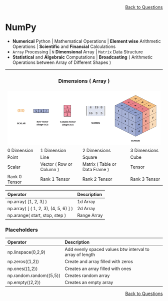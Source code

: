 <p align='right'><a align="right" href="https://github.com/KIRANKUMAR7296/Library/blob/main/Interview.md">Back to Questions</a></p>

# NumPy
- **Numerical** Python | Mathematical Operations | **Element wise** Arithmetic Operations | **Scientific** and **Financial** Calculations
- `Array` Processing | `N` **Dimensional** Array | `Matrix` Data Structure
- **Statistical** and **Algebraic** Computations | **Broadcasting** ( Arithmetic Operations between Array of Different Shapes ) 

<table align="center">
  <tr>
    <th colspan="4"><h3>Dimensions ( Array )</h3></th>       
  <tr>
  <tr>
    <td colspan="4"><img src="Image/Dim.png" alt="Dimensions"></td>
  </tr>
  <tr>
    <td>0 Dimension</td>
    <td>1 Dimension</td>
    <td>2 Dimensions</td>
    <td>3 Dimensions</td>
  </tr>  
  <tr>
    <td>Point</td>
    <td>Line</td>
    <td>Square</td>
    <td>Cube</td>
  </tr>  
   <tr>
    <td>Scalar</td>
    <td>Vector ( Row or Column )</td>
    <td>Matrix ( Table or Data Frame )</td>
    <td>Tensor</td>
  </tr>  
  <tr>
    <td>Rank 0 Tensor</td>
    <td>Rank 1 Tensor</td>
    <td>Rank 2 Tensor</td>
    <td>Rank 3 Tensor</td>
  </tr>    
</table>

Operator |	Description
:--- | :---
np.array( [1, 2, 3] ) |	1d Array
np.array( [ ( 1, 2, 3), (4, 5, 6) ] ) |	2d Array
np.arange( start, stop, step ) |	Range Array

### Placeholders 

Operator | Description
:--- | :---
np.linspace(0,2,9) |	Add evenly spaced values btw interval to array of length
np.zeros((1,2))	| Create and array filled with zeros
np.ones((1,2)) |	Creates an array filled with ones
np.random.random((5,5)) |	Creates random array
np.empty((2,2)) |	Creates an empty array

<p align='right'><a align="right" href="https://github.com/KIRANKUMAR7296/Library/blob/main/Interview.md">Back to Questions</a></p>
